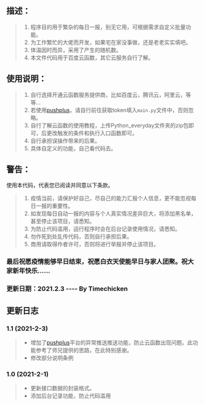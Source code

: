 ## 描述：

> 1. 程序目的用于繁杂的每日一报，别无它用，可根据需求自定义批量功能。
> 2. 为工作繁忙的大佬而开发，如果宅在家没事做，还是老老实实填吧。
> 3. 体温因时而异，采用了产生的随机数。
> 4. 本文件代码用于百度云函数，其它云服务自行了解。

## 使用说明：

> 1. 自行选择开通云函数服务提供商，比如百度云，腾讯云，阿里云，等等...
> 2. 若使用[pushplus](https://pushplus.hxtrip.com)，请自行前往获取token填入`main.py`文件中，否则忽略。
> 3. 自行了解云函数的使用教程，上传Python_everyday文件夹的zip包即可，后更改触发的条件和执行入口函数即可。
> 4. 自行承担误操作带来的后果。
> 5. 具体自定义的功能，自己看代码去。

## 警告：

使用本代码，代表您已阅读并同意以下条款。

> 1. 疫情当前，请保护好自己，尽自己的能力汇报个人信息，更不能忽视每日一报的重要性。
> 2. 如发现每日自动一报的内容与个人真实情况差异巨大，将添加黑名单，甚至停止该项目，请悉知。
> 3. 为防止代码滥用，运行程序时会在后台记录使用情况，请悉知。
> 4. 勿作死到处乱传代码，否则自行承担后果。
> 5. 商用请取得作者许可，否则将进行举报并停止该项目。

### 最后祝愿疫情能够早日结束，祝愿白衣天使能早日与家人团聚。祝大家新年快乐......

### 更新日期：2021.2.3 ---- By Timechicken





## 更新日志

### 1.1 (2021-2-3)

> * 增加了[pushplus](https://pushplus.hxtrip.com)平台的异常推送推送功能，防止云函数出现问题。此功能参考了师兄提供的思路，在此特别感谢。
> * 修改部分说明条例

### 1.0 (2021-2-1)

> * 更新接口数据的封装格式。
> * 添加后台记录功能，防止代码滥用